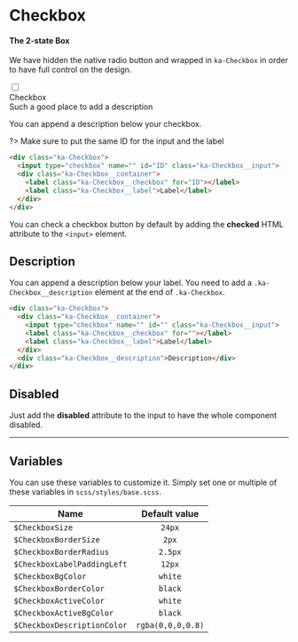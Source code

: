 # Checkbox
#### The 2-state Box
We have hidden the native radio button and wrapped in `ka-Checkbox` in order to have full control on the design.

<div class="demo-block">
  <div class="ka-Checkbox">
    <input type="checkbox" name="checkbox" id="2" class="ka-Checkbox__input">
    <div class="ka-Checkbox__container">
      <label class="ka-Checkbox__checkbox" for="2"></label>
      <label class="ka-Checkbox__label" for="2">Checkbox</label>
    </div>
    <div class="ka-Checkbox__description">Such a good place to add a description</div>
  </div>
</div>


You can append a description below your checkbox.

?> Make sure to put the same ID for the input and the label

```html
<div class="ka-Checkbox">
  <input type="checkbox" name="" id="ID" class="ka-Checkbox__input">
  <div class="ka-Checkbox__container">
    <label class="ka-Checkbox__checkbox" for="ID"></label>
    <label class="ka-Checkbox__label">Label</label>
  </div>
</div>
```
You can check a checkbox button by default by adding the **checked** HTML attribute to the `<input>` element.


Description
------
You can append a description below your label. You need to add a `.ka-Checkbox__description` element at the end of `.ka-Checkbox`.

```html
<div class="ka-Checkbox">
  <div class="ka-Checkbox__container">
    <input type="checkbox" name="" id="" class="ka-Checkbox__input">
    <label class="ka-Checkbox__checkbox" for=""></label>
    <label class="ka-Checkbox__label">Label</label>
  </div>
  <div class="ka-Checkbox__description">Description</div>
</div>
```

Disabled
---------
Just add the **disabled** attribute to the input to have the whole component disabled.

***
Variables
------
You can use these variables to customize it. Simply set one or multiple of these variables in `scss/styles/base.scss`.

| Name  | Default value |
|-------|:-----------:|
|`$CheckboxSize`| `24px` |
|`$CheckboxBorderSize`| `2px` |
|`$CheckboxBorderRadius`| `2.5px` |
|`$CheckboxLabelPaddingLeft`| `12px` |
|`$CheckboxBgColor`|`white` |
|`$CheckboxBorderColor`| `black` |
|`$CheckboxActiveColor`| `white` |
|`$CheckboxActiveBgColor`| `black` |
|`$CheckboxDescriptionColor`| `rgba(0,0,0,0.8)` |


